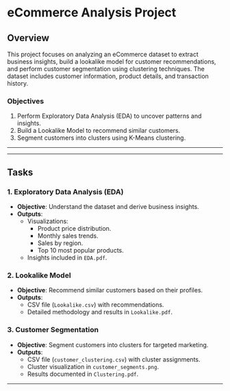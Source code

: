 # eCommerce Analysis Project

## Overview
This project focuses on analyzing an eCommerce dataset to extract business insights, build a lookalike model for customer recommendations, and perform customer segmentation using clustering techniques. The dataset includes customer information, product details, and transaction history.

### Objectives
1. Perform Exploratory Data Analysis (EDA) to uncover patterns and insights.
2. Build a Lookalike Model to recommend similar customers.
3. Segment customers into clusters using K-Means clustering.

---
---

## Tasks

### 1. Exploratory Data Analysis (EDA)
- **Objective**: Understand the dataset and derive business insights.
- **Outputs**:
  - Visualizations:
    - Product price distribution.
    - Monthly sales trends.
    - Sales by region.
    - Top 10 most popular products.
  - Insights included in `EDA.pdf`.

### 2. Lookalike Model
- **Objective**: Recommend similar customers based on their profiles.
- **Outputs**:
  - CSV file (`Lookalike.csv`) with recommendations.
  - Detailed methodology and results in `Lookalike.pdf`.

### 3. Customer Segmentation
- **Objective**: Segment customers into clusters for targeted marketing.
- **Outputs**:
  - CSV file (`customer_clustering.csv`) with cluster assignments.
  - Cluster visualization in `customer_segments.png`.
  - Results documented in `Clustering.pdf`.

---


